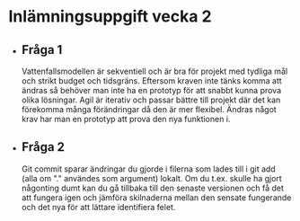 # Inlämningsuppgift vecka 2

- ## Fråga 1
    Vattenfallsmodellen är sekventiell och är bra för projekt med tydliga mål och strikt budget och tidsgräns. Eftersom kraven inte tänks komma att ändras så behöver man inte ha en prototyp för att snabbt kunna prova olika lösningar. Agil är iterativ och passar bättre till projekt där det kan förekomma många förändringar då den är mer flexibel. Ändras något krav har man en prototyp att prova den nya funktionen i.

- ## Fråga 2
    Git commit sparar ändringar du gjorde i filerna som lades till i git add (alla om "." användes som argument) lokalt. Om du t.ex. skulle ha gjort någonting dumt kan du gå tillbaka till den senaste versionen och få det att fungera igen och jämföra skilnaderna mellan den sensate fungerande och det nya för att lättare identifiera felet.
